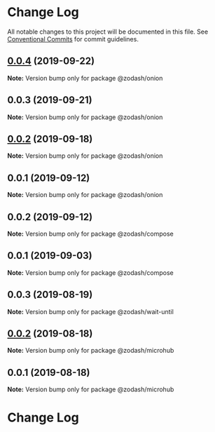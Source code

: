# Change Log

All notable changes to this project will be documented in this file.
See [Conventional Commits](https://conventionalcommits.org) for commit guidelines.

## [0.0.4](https://github.com/zcorky/zodash/compare/@zodash/onion@0.0.3...@zodash/onion@0.0.4) (2019-09-22)

**Note:** Version bump only for package @zodash/onion





## 0.0.3 (2019-09-21)

**Note:** Version bump only for package @zodash/onion





## [0.0.2](https://github.com/zcorky/zodash/compare/@zodash/onion@0.0.1...@zodash/onion@0.0.2) (2019-09-18)

**Note:** Version bump only for package @zodash/onion





## 0.0.1 (2019-09-12)

**Note:** Version bump only for package @zodash/onion





## 0.0.2 (2019-09-12)

**Note:** Version bump only for package @zodash/compose





## 0.0.1 (2019-09-03)

**Note:** Version bump only for package @zodash/compose





## 0.0.3 (2019-08-19)

**Note:** Version bump only for package @zodash/wait-until





## [0.0.2](https://github.com/zcorky/zodash/compare/@zodash/microhub@0.0.1...@zodash/microhub@0.0.2) (2019-08-18)

**Note:** Version bump only for package @zodash/microhub





## 0.0.1 (2019-08-18)

**Note:** Version bump only for package @zodash/microhub





# Change Log
